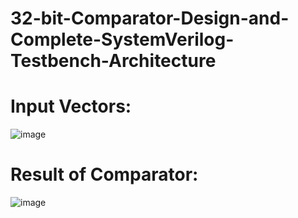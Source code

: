 # 32-bit-Comparator-Design-and-Complete-SystemVerilog-Testbench-Architecture
# Input Vectors:
![image](https://github.com/user-attachments/assets/b6878108-52f0-48eb-8f9e-def9cd013856)
# Result of Comparator:
![image](https://github.com/user-attachments/assets/87101c13-cb5c-4984-8df0-772a668d6794)
